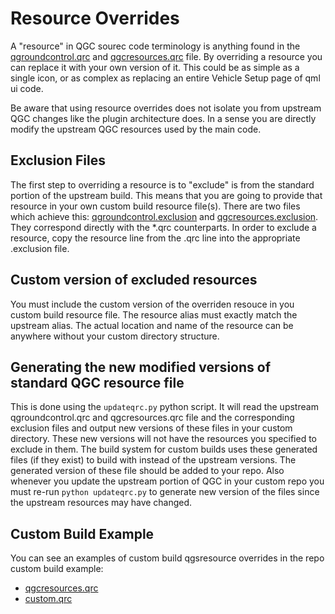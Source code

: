 # Resource Overrides

A "resource" in QGC sourec code terminology is anything found in the [qgroundcontrol.qrc](https://github.com/mavlink/qgroundcontrol/blob/master/qgroundcontrol.qrc) and [qgcresources.qrc](https://github.com/mavlink/qgroundcontrol/blob/master/qgcresources.qrc) file. By overriding a resource you can replace it with your own version of it. This could be as simple as a single icon, or as complex as replacing an entire Vehicle Setup page of qml ui code.

Be aware that using resource overrides does not isolate you from upstream QGC changes like the plugin architecture does. In a sense you are directly modify the upstream QGC resources used by the main code.

## Exclusion Files

The first step to overriding a resource is to "exclude" is from the standard portion of the upstream build. This means that you are going to provide that resource in your own custom build resource file(s). There are two files which achieve this: [qgroundcontrol.exclusion]() and [qgcresources.exclusion](https://github.com/mavlink/qgroundcontrol/blob/master/custom-example/qgcresources.exclusion). They correspond directly with the *.qrc counterparts. In order to exclude a resource, copy the resource line from the .qrc line into the appropriate .exclusion file.

## Custom version of excluded resources

You must include the custom version of the overriden resouce in you custom build resource file. The resource alias must exactly match the upstream alias. The actual location and name of the resource can be anywhere without your custom directory structure. 

## Generating the new modified versions of standard QGC resource file

This is done using the ```updateqrc.py``` python script. It will read the upstream qgroundcontrol.qrc and qgcresources.qrc file and the corresponding exclusion files and output new versions of these files in your custom directory. These new versions will not have the resources you specified to exclude in them. The build system for custom builds uses these generated files (if they exist) to build with instead of the upstream versions. The generated version of these file should be added to your repo. Also whenever you update the upstream portion of QGC in your custom repo you must re-run ```python updateqrc.py``` to generate new version of the files since the upstream resources may have changed.

## Custom Build Example

You can see an examples of custom build qgsresource overrides in the repo custom build example:

* [qgcresources.qrc](https://github.com/mavlink/qgroundcontrol/blob/master/custom-example/qgcresources.exclusion)
* [custom.qrc](https://github.com/mavlink/qgroundcontrol/blob/master/custom-example/custom.qrc)
